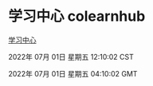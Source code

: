 # 学习中心 colearnhub
[学习中心](http://219.139.198.62:56308/colearnhub/)

2022年 07月 01日 星期五 12:10:02 CST

2022年 07月 01日 星期五 04:10:02 GMT

